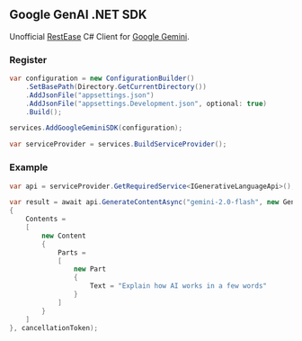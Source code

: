 ﻿## Google GenAI .NET SDK
Unofficial [RestEase](https://github.com/canton7/RestEase) C# Client for [Google Gemini](https://ai.google.dev/gemini-api/docs).

### Register

``` c#
var configuration = new ConfigurationBuilder()
    .SetBasePath(Directory.GetCurrentDirectory())
    .AddJsonFile("appsettings.json")
    .AddJsonFile("appsettings.Development.json", optional: true)
    .Build();

services.AddGoogleGeminiSDK(configuration);

var serviceProvider = services.BuildServiceProvider();
```

### Example

``` c#
var api = serviceProvider.GetRequiredService<IGenerativeLanguageApi>();

var result = await api.GenerateContentAsync("gemini-2.0-flash", new GenerateContentRequest
{
    Contents =
    [
        new Content
        {
            Parts =
            [
                new Part
                {
                    Text = "Explain how AI works in a few words"
                }
            ]
        }
    ]
}, cancellationToken); 
```